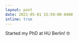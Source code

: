 ```yaml
---
layout: post
date: 2021-05-01 15:59:00-0400
inline: true
---
```

Started my PhD at HU Berlin! :nerd_face: 
